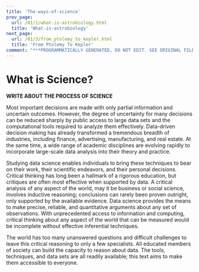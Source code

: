 ```yaml
---
title: 'The-ways-of-science'
prev_page:
  url: /01/1/what-is-astrobiology.html
  title: 'What-is-astrobiology'
next_page:
  url: /01/3/from_ptolemy_to_kepler.html
  title: 'From Ptolemy To Kepler'
comment: "***PROGRAMMATICALLY GENERATED, DO NOT EDIT. SEE ORIGINAL FILES IN /content***"
---
```

What is Science?
=================

**WRITE ABOUT THE PROCESS OF SCIENCE**

Most important decisions are made with only partial information and uncertain
outcomes. However, the degree of uncertainty for many decisions can be reduced
sharply by public access to large data sets and the computational tools
required to analyze them effectively. Data-driven decision making has already
transformed a tremendous breadth of industries, including finance, advertising,
manufacturing, and real estate. At the same time, a wide range of academic
disciplines are evolving rapidly to incorporate large-scale data analysis into
their theory and practice.

Studying data science enables individuals to bring these techniques to bear on
their work, their scientific endeavors, and their personal decisions. Critical
thinking has long been a hallmark of a rigorous education, but critiques are
often most effective when supported by data. A critical analysis of any aspect
of the world, may it be business or social science, involves inductive
reasoning; conclusions can rarely been proven outright, only supported by
the available evidence. Data science provides the means to make precise,
reliable, and quantitative arguments about any set of observations. With
unprecedented access to information and computing, critical thinking about
any aspect of the world that can be measured would be incomplete without
effective inferential techniques.

The world has too many unanswered questions and difficult challenges to leave
this critical reasoning to only a few specialists. All educated members of 
society can build the capacity to reason about data. The tools, techniques, 
and data sets are all readily available; this text aims to make them 
accessible to everyone.

